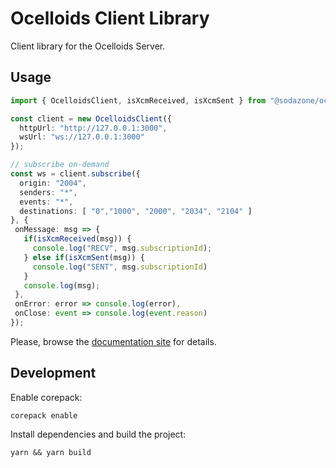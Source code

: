 # Ocelloids Client Library

Client library for the Ocelloids Server.

## Usage

```typescript
import { OcelloidsClient, isXcmReceived, isXcmSent } from "@sodazone/ocelloids-client";

const client = new OcelloidsClient({
  httpUrl: "http://127.0.0.1:3000",
  wsUrl: "ws://127.0.0.1:3000"
});

// subscribe on-demand
const ws = client.subscribe({
  origin: "2004",
  senders: "*",
  events: "*",
  destinations: [ "0","1000", "2000", "2034", "2104" ]
}, {
 onMessage: msg => {
   if(isXcmReceived(msg)) {
     console.log("RECV", msg.subscriptionId);
   } else if(isXcmSent(msg)) {
     console.log("SENT", msg.subscriptionId)
   }
   console.log(msg);
 },
 onError: error => console.log(error),
 onClose: event => console.log(event.reason)
});
```

Please, browse the [documentation site](https://sodazone.github.io/ocelloids-services/) for details.

## Development

Enable corepack:

```shell
corepack enable
```

Install dependencies and build the project:

```shell
yarn && yarn build
```